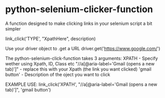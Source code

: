 # python-selenium-clicker-function
A function designed to make clicking links in your selenium script a bit simpler

link_click('TYPE', "XpathHere", description)

Use your driver object to .get a URL
driver.get('https://www.google.com/')

The python-selenium-click-function takes 3 arguments:
XPATH - Specify wether using Xpath, ID, Class etc
"//a[@aria-label='Gmail (opens a new tab)']" - replace this with your Xpath (the link you want clicked)
'gmail button' - Description of the oject you want to click

EXAMPLE USE:
link_click('XPATH', "//a[@aria-label='Gmail (opens a new tab)']", 'gmail button')
